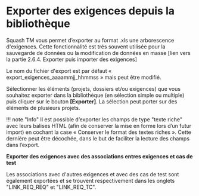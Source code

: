 # Exporter des exigences depuis la bibliothèque


Squash TM vous permet d’exporter au format .xls une arborescence d'exigences. Cette fonctionnalité est très souvent utilisée pour la sauvegarde de données ou la modification de données en masse [lien vers la partie 2.6.4. Exporter puis importer des exigences]

Le nom du fichier d'export est par défaut  « export_exigences_aaaammjj_hhmmss » mais peut être modifié.

Sélectionner les éléments (projets, dossiers et/ou exigences) que vous souhaitez exporter dans la bibliothèque (en sélection simple ou multiple) puis cliquer sur le bouton **[Exporter]**. La sélection peut porter sur des éléments de plusieurs projets. 


!!! note "Info"
	Il est possible d’exporter les champs de type "texte riche" avec leurs balises HTML (afin de conserver la mise en forme lors d’un futur import)  en cochant la case « Conserver le format des textes riches ». Cette dernière peut être décochée, dans le but de faciliter la lecture des champs dans  l’export.


**Exporter des exigences avec des associations entres exigences et cas de test**

Les associations avec d'autres exigences et avec des cas de test sont également exportées et se trouvent respectivement dans les onglets "LINK_REQ_REQ" et "LINK_REQ_TC".


